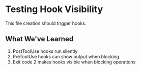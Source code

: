 # Testing Hook Visibility

This file creation should trigger hooks.

## What We've Learned

1. PostToolUse hooks run silently
2. PreToolUse hooks can show output when blocking
3. Exit code 2 makes hooks visible when blocking operations